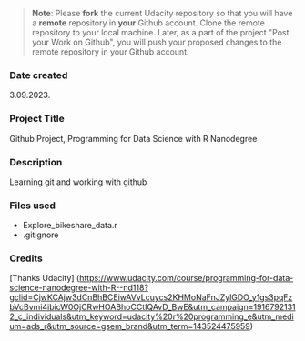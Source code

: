 >**Note**: Please **fork** the current Udacity repository so that you will have a **remote** repository in **your** Github account. Clone the remote repository to your local machine. Later, as a part of the project "Post your Work on Github", you will push your proposed changes to the remote repository in your Github account.

### Date created
3.09.2023.

### Project Title
Github Project, Programming for Data Science with R Nanodegree 

### Description
Learning git and working with github

### Files used
- Explore_bikeshare_data.r
- .gitignore

### Credits
[Thanks Udacity] (https://www.udacity.com/course/programming-for-data-science-nanodegree-with-R--nd118?gclid=CjwKCAjw3dCnBhBCEiwAVvLcuycs2KHMoNaFnJZylGDO_y1gs3pqFzbVcBvmi4ibicW0OjCRwHOABhoCCtIQAvD_BwE&utm_campaign=19167921312_c_individuals&utm_keyword=udacity%20r%20programming_e&utm_medium=ads_r&utm_source=gsem_brand&utm_term=143524475959)


